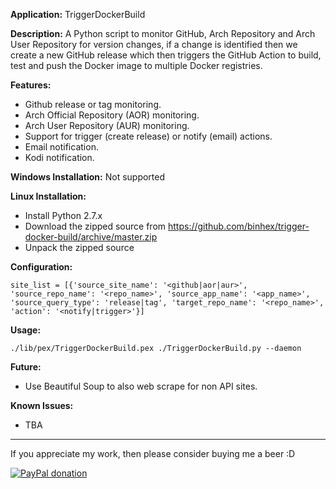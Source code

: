 **Application:**
TriggerDockerBuild

**Description:**
A Python script to monitor GitHub, Arch Repository and Arch User Repository for version changes, if a change is identified then we create a new GitHub release which then triggers the GitHub Action to build, test and push the Docker image to multiple Docker registries.

**Features:**
- Github release or tag monitoring.
- Arch Official Repository (AOR) monitoring.
- Arch User Repository (AUR) monitoring.
- Support for trigger (create release) or notify (email) actions.
- Email notification.
- Kodi notification.

**Windows Installation:**
Not supported

**Linux Installation:**
- Install Python 2.7.x
- Download the zipped source from https://github.com/binhex/trigger-docker-build/archive/master.zip
- Unpack the zipped source

**Configuration:**
```
site_list = [{'source_site_name': '<github|aor|aur>', 'source_repo_name': '<repo_name>', 'source_app_name': '<app_name>', 'source_query_type': 'release|tag', 'target_repo_name': '<repo_name>', 'action': '<notify|trigger>'}]
```

**Usage:**
```
./lib/pex/TriggerDockerBuild.pex ./TriggerDockerBuild.py --daemon
```

**Future:**
- Use Beautiful Soup to also web scrape for non API sites.

**Known Issues:**
- TBA
___
If you appreciate my work, then please consider buying me a beer  :D

[![PayPal donation](https://www.paypal.com/en_US/i/btn/btn_donate_SM.gif)](https://www.paypal.com/cgi-bin/webscr?cmd=_s-xclick&hosted_button_id=H8PWP3RLBDCBQ)
